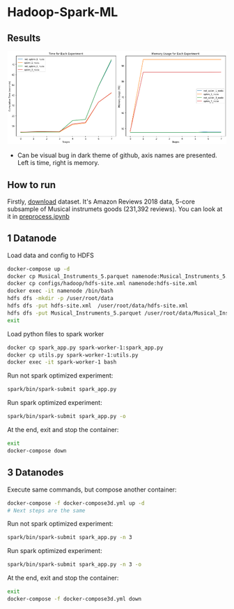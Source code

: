 Hadoop-Spark-ML
=======

Results
---

![plot results](plots.png)
* Can be visual bug in dark theme of github, axis names are presented. Left is time, right is memory.

How to run
---
Firstly, [download](https://jmcauley.ucsd.edu/data/amazon_v2/categoryFilesSmall/Musical_Instruments_5.json.gz) dataset. It's Amazon Reviews 2018 data, 5-core subsample of Musical instrumets goods (231,392 reviews). You can look at it in [preprocess.ipynb](preprocess.ipynb)

## 1 Datanode
Load data and config to HDFS
```bash
docker-compose up -d
docker cp Musical_Instruments_5.parquet namenode:Musical_Instruments_5.parquet
docker cp configs/hadoop/hdfs-site.xml namenode:hdfs-site.xml
docker exec -it namenode /bin/bash
hdfs dfs -mkdir -p /user/root/data
hdfs dfs -put hdfs-site.xml  /user/root/data/hdfs-site.xml
hdfs dfs -put Musical_Instruments_5.parquet /user/root/data/Musical_Instruments_5.parquet
exit
```
Load python files to spark worker 
```bash
docker cp spark_app.py spark-worker-1:spark_app.py
docker cp utils.py spark-worker-1:utils.py 
docker exec -it spark-worker-1 bash
```
Run not spark optimized experiment:
```bash
spark/bin/spark-submit spark_app.py
```
Run spark optimized experiment:
```bash
spark/bin/spark-submit spark_app.py -o
```
At the end, exit and stop the container:
```bash
exit
docker-compose down
```

## 3 Datanodes
Execute same commands, but compose another container:
```bash
docker-compose -f docker-compose3d.yml up -d
# Next steps are the same 
```
Run not spark optimized experiment:
```bash
spark/bin/spark-submit spark_app.py -n 3
```
Run spark optimized experiment:
```bash
spark/bin/spark-submit spark_app.py -n 3 -o
```

At the end, exit and stop the container:
```bash
exit
docker-compose -f docker-compose3d.yml down
```

